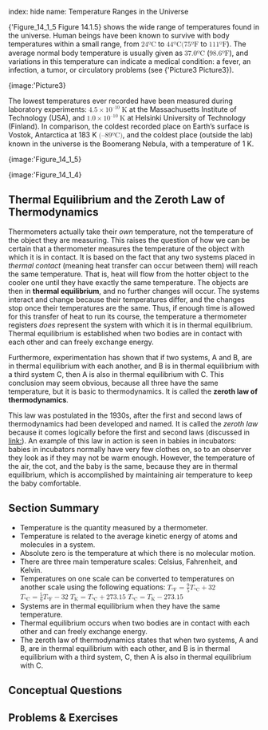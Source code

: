 index: hide
name: Temperature Ranges in the Universe

{'Figure_14_1_5 Figure 14.1.5} shows the wide range of temperatures found in the universe. Human beings have been known to survive with body temperatures within a small range, from <math xmlns:q="http://cnx.rice.edu/qml/1.0" xmlns:m="http://www.w3.org/1998/Math/MathML" xmlns:md="http://cnx.rice.edu/mdml" xmlns="http://cnx.rice.edu/cnxml"><semantics><mrow><mrow><mrow><mtext>24</mtext><mtext>º</mtext><mtext>C</mtext></mrow></mrow><mrow/></mrow><annotation encoding="StarMath 5.0"> size 12&#123;&quot;24&quot;°C&#125; &#123;&#125;</annotation></semantics></math> to <math xmlns:q="http://cnx.rice.edu/qml/1.0" xmlns:m="http://www.w3.org/1998/Math/MathML" xmlns:md="http://cnx.rice.edu/mdml" xmlns="http://cnx.rice.edu/cnxml"><semantics><mrow><mrow><mrow><mtext>44</mtext><mtext>º</mtext><mtext>C</mtext></mrow></mrow><mrow/></mrow><annotation encoding="StarMath 5.0"> size 12&#123;&quot;44&quot;°C&#125; &#123;&#125;</annotation></semantics></math><math xmlns:q="http://cnx.rice.edu/qml/1.0" xmlns:m="http://www.w3.org/1998/Math/MathML" xmlns:md="http://cnx.rice.edu/mdml" xmlns="http://cnx.rice.edu/cnxml"><semantics><mrow><mrow><mrow><mo stretchy="false">(</mo><mtext>75</mtext><mtext>º</mtext><mtext>F</mtext></mrow></mrow><mrow/></mrow><annotation encoding="StarMath 5.0"> size 12&#123; \( &quot;75&quot;°F&#125; &#123;&#125;</annotation></semantics></math> to <math xmlns:q="http://cnx.rice.edu/qml/1.0" xmlns:m="http://www.w3.org/1998/Math/MathML" xmlns:md="http://cnx.rice.edu/mdml" xmlns="http://cnx.rice.edu/cnxml"><semantics><mrow><mrow><mrow><mtext>111</mtext><mtext>º</mtext><mtext>F</mtext></mrow></mrow><mrow/></mrow><annotation encoding="StarMath 5.0"> size 12&#123;&quot;111&quot;°F&#125; &#123;&#125;</annotation></semantics></math>). The average normal body temperature is usually given as <math xmlns:q="http://cnx.rice.edu/qml/1.0" xmlns:m="http://www.w3.org/1998/Math/MathML" xmlns:md="http://cnx.rice.edu/mdml" xmlns="http://cnx.rice.edu/cnxml"><semantics><mrow><mrow><mrow><mtext>37</mtext><mtext>.</mtext><mn>0</mn><mtext>º</mtext><mtext>C</mtext></mrow></mrow><mrow/></mrow><annotation encoding="StarMath 5.0"> size 12&#123;&quot;37&quot; &quot;.&quot; 0°C&#125; &#123;&#125;</annotation></semantics></math> (<math xmlns:q="http://cnx.rice.edu/qml/1.0" xmlns:m="http://www.w3.org/1998/Math/MathML" xmlns:md="http://cnx.rice.edu/mdml" xmlns="http://cnx.rice.edu/cnxml"><semantics><mrow><mrow><mrow><mtext>98</mtext><mtext>.</mtext><mn>6</mn><mtext>º</mtext><mtext>F</mtext></mrow></mrow><mrow/></mrow><annotation encoding="StarMath 5.0"> size 12&#123;&quot;98&quot; &quot;.&quot; 6°F&#125; &#123;&#125;</annotation></semantics></math>), and variations in this temperature can indicate a medical condition: a fever, an infection, a tumor, or circulatory problems (see {'Picture3 Picture3}).


{image:'Picture3}
        

The lowest temperatures ever recorded have been measured during laboratory experiments: <math xmlns:q="http://cnx.rice.edu/qml/1.0" xmlns:m="http://www.w3.org/1998/Math/MathML" xmlns:md="http://cnx.rice.edu/mdml" xmlns="http://cnx.rice.edu/cnxml"><semantics><mrow><mrow><mrow><mn>4</mn><mtext>.</mtext><mrow><mn>5</mn><mo stretchy="false">×</mo><msup><mtext>10</mtext><mrow><mrow><mi>–</mi><mtext>10</mtext></mrow></mrow></msup></mrow><mspace width="0.25em"/><mtext> K</mtext></mrow></mrow><mrow/></mrow><annotation encoding="StarMath 5.0"> size 12&#123;4 &quot;.&quot; 5 times &quot;10&quot; rSup &#123; size 8&#123;–&quot;10&quot;&#125; &#125; &quot; K&quot;&#125; &#123;&#125;</annotation></semantics></math> at the Massachusetts Institute of Technology (USA), and <math xmlns:q="http://cnx.rice.edu/qml/1.0" xmlns:m="http://www.w3.org/1998/Math/MathML" xmlns:md="http://cnx.rice.edu/mdml" xmlns="http://cnx.rice.edu/cnxml"><semantics><mrow><mrow><mrow><mn>1</mn><mtext>.</mtext><mrow><mn>0</mn><mo stretchy="false">×</mo><msup><mtext>10</mtext><mrow><mrow><mi>–</mi><mtext>10</mtext></mrow></mrow></msup></mrow><mspace width="0.25em"/><mtext> K</mtext></mrow></mrow><mrow/></mrow><annotation encoding="StarMath 5.0"> size 12&#123;1 &quot;.&quot; 0 times &quot;10&quot; rSup &#123; size 8&#123;–&quot;10&quot;&#125; &#125; &quot; K&quot;&#125; &#123;&#125;</annotation></semantics></math> at Helsinki University of Technology (Finland). In comparison, the coldest recorded place on Earth’s surface is Vostok, Antarctica at 183 K <math xmlns:q="http://cnx.rice.edu/qml/1.0" xmlns:m="http://www.w3.org/1998/Math/MathML" xmlns:md="http://cnx.rice.edu/mdml" xmlns="http://cnx.rice.edu/cnxml"><semantics><mrow><mrow><mrow><mo stretchy="false">(</mo><mi>–</mi><mtext>89</mtext><mtext>º</mtext><mtext>C</mtext><mo stretchy="false">)</mo></mrow></mrow><mrow/></mrow><annotation encoding="StarMath 5.0"> size 12&#123; \( –&quot;89&quot;°C \) &#125; &#123;&#125;</annotation></semantics></math>, and the coldest place (outside the lab) known in the universe is the Boomerang Nebula, with a temperature of 1 K.


{image:'Figure_14_1_5}
        


{image:'Figure_14_1_4}
        

## Thermal Equilibrium and the Zeroth Law of Thermodynamics

Thermometers actually take their  *own* temperature, not the temperature of the object they are measuring. This raises the question of how we can be certain that a thermometer measures the temperature of the object with which it is in contact. It is based on the fact that any two systems placed in  *thermal contact* (meaning heat transfer can occur between them) will reach the same temperature. That is, heat will flow from the hotter object to the cooler one until they have exactly the same temperature. The objects are then in  **thermal equilibrium**, and no further changes will occur. The systems interact and change because their temperatures differ, and the changes stop once their temperatures are the same. Thus, if enough time is allowed for this transfer of heat to run its course, the temperature a thermometer registers  *does* represent the system with which it is in thermal equilibrium. Thermal equilibrium is established when two bodies are in contact with each other and can freely exchange energy.

Furthermore, experimentation has shown that if two systems, A and B, are in thermal equilibrium with each another, and B is in thermal equilibrium with a third system C, then A is also in thermal equilibrium with C. This conclusion may seem obvious, because all three have the same temperature, but it is basic to thermodynamics. It is called the  **zeroth law of thermodynamics**.

This law was postulated in the 1930s, after the first and second laws of thermodynamics had been developed and named. It is called the  *zeroth law* because it comes logically before the first and second laws (discussed in <link:>). An example of this law in action is seen in babies in incubators: babies in incubators normally have very few clothes on, so to an observer they look as if they may not be warm enough. However, the temperature of the air, the cot, and the baby is the same, because they are in thermal equilibrium, which is accomplished by maintaining air temperature to keep the baby comfortable.

## Section Summary

  * Temperature is the quantity measured by a thermometer.
  * Temperature is related to the average kinetic energy of atoms and molecules in a system.
  * Absolute zero is the temperature at which there is no molecular motion.
  * There are three main temperature scales: Celsius, Fahrenheit, and Kelvin.
  * Temperatures on one scale can be converted to temperatures on another scale using the following equations: <math xmlns:q="http://cnx.rice.edu/qml/1.0" xmlns:m="http://www.w3.org/1998/Math/MathML" xmlns:md="http://cnx.rice.edu/mdml" xmlns="http://cnx.rice.edu/cnxml">          <semantics>            <mrow>              <mrow>                <mrow>                  <mrow>                    <msub>                      <mi>T</mi>                      <mrow>                        <mrow>                          <mtext>º</mtext>                          <mtext>F</mtext>                        </mrow>                      </mrow>                    </msub>                    <mo stretchy="false">=</mo>                    <mfrac>                      <mn>9</mn>                      <mn>5</mn>                    </mfrac>                  </mrow>                  <mrow>                    <msub>                      <mi>T</mi>                      <mrow>                        <mrow>                          <mtext>º</mtext>                          <mtext>C</mtext>                        </mrow>                      </mrow>                    </msub>                    <mo stretchy="false">+</mo>                    <mtext>32</mtext>                  </mrow>                </mrow>              </mrow>              <mrow/>            </mrow>            <annotation encoding="StarMath 5.0"> size 12&#123;T rSub &#123; size 8&#123;°F&#125; &#125; = &#123;  &#123;9&#125;  over  &#123;5&#125; &#125; T rSub &#123; size 8&#123;°C&#125; &#125; +&quot;32&quot;&#125; &#123;&#125;</annotation>          </semantics>        </math>      <math xmlns:q="http://cnx.rice.edu/qml/1.0" xmlns:m="http://www.w3.org/1998/Math/MathML" xmlns:md="http://cnx.rice.edu/mdml" xmlns="http://cnx.rice.edu/cnxml">          <semantics>            <mrow>              <mrow>                <mrow>                  <mrow>                    <msub>                      <mi>T</mi>                      <mrow>                        <mrow>                          <mtext>º</mtext>                          <mtext>C</mtext>                        </mrow>                      </mrow>                    </msub>                    <mo stretchy="false">=</mo>                    <mfrac>                      <mn>5</mn>                      <mn>9</mn>                    </mfrac>                  </mrow>                  <mfenced close=")" open="(">                    <mrow>                      <msub>                        <mi>T</mi>                        <mrow>                          <mrow>                            <mtext>º</mtext>                            <mtext>F</mtext>                          </mrow>                        </mrow>                      </msub>                      <mo stretchy="false">−</mo>                      <mtext>32</mtext>                    </mrow>                  </mfenced>                </mrow>              </mrow>              <mrow/>            </mrow>            <annotation encoding="StarMath 5.0"> size 12&#123;T rSub &#123; size 8&#123;°C&#125; &#125; = &#123;  &#123;5&#125;  over  &#123;9&#125; &#125;  left (T rSub &#123; size 8&#123;°F&#125; &#125;  - &quot;32&quot; right )&#125; &#123;&#125;</annotation>          </semantics>        </math>      <math xmlns:q="http://cnx.rice.edu/qml/1.0" xmlns:m="http://www.w3.org/1998/Math/MathML" xmlns:md="http://cnx.rice.edu/mdml" xmlns="http://cnx.rice.edu/cnxml">          <semantics>            <mrow>              <mrow>                <mrow>                  <mrow>                    <msub>                      <mi>T</mi>                      <mrow>                        <mtext>K</mtext>                      </mrow>                    </msub>                    <mo stretchy="false">=</mo>                    <mrow>                      <msub>                        <mi>T</mi>                        <mrow>                          <mrow>                            <mtext>º</mtext>                            <mtext>C</mtext>                          </mrow>                        </mrow>                      </msub>                      <mo stretchy="false">+</mo>                      <mtext>273</mtext>                    </mrow>                  </mrow>                  <mtext>.</mtext>                  <mtext>15</mtext>                </mrow>              </mrow>              <mrow/>            </mrow>            <annotation encoding="StarMath 5.0"> size 12&#123;T rSub &#123; size 8&#123;K&#125; &#125; =T rSub &#123; size 8&#123;°C&#125; &#125; +&quot;273&quot; &quot;.&quot; &quot;15&quot;&#125; &#123;&#125;</annotation>          </semantics>        </math>      <math xmlns:q="http://cnx.rice.edu/qml/1.0" xmlns:m="http://www.w3.org/1998/Math/MathML" xmlns:md="http://cnx.rice.edu/mdml" xmlns="http://cnx.rice.edu/cnxml">          <semantics>            <mrow>              <mrow>                <mrow>                  <mrow>                    <msub>                      <mi>T</mi>                      <mrow>                        <mrow>                          <mtext>º</mtext>                          <mtext>C</mtext>                        </mrow>                      </mrow>                    </msub>                    <mo stretchy="false">=</mo>                    <mrow>                      <msub>                        <mi>T</mi>                        <mrow>                          <mtext>K</mtext>                        </mrow>                      </msub>                      <mo stretchy="false">−</mo>                      <mtext>273</mtext>                    </mrow>                  </mrow>                  <mtext>.</mtext>                  <mtext>15</mtext>                </mrow>              </mrow>              <mrow/>            </mrow>            <annotation encoding="StarMath 5.0"> size 12&#123;T rSub &#123; size 8&#123;°C&#125; &#125; =T rSub &#123; size 8&#123;K&#125; &#125;  - &quot;273&quot; &quot;.&quot; &quot;15&quot;&#125; &#123;&#125;</annotation>          </semantics>        </math>      
  * Systems are in thermal equilibrium when they have the same temperature.
  * Thermal equilibrium occurs when two bodies are in contact with each other and can freely exchange energy.
  * The zeroth law of thermodynamics states that when two systems, A and B, are in thermal equilibrium with each other, and B is in thermal equilibrium with a third system, C, then A is also in thermal equilibrium with C.

## Conceptual Questions

## Problems & Exercises

